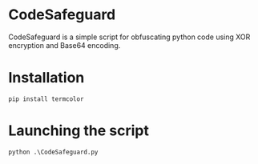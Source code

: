 # CodeSafeguard
CodeSafeguard is a simple script for obfuscating python code using XOR encryption and Base64 encoding.

# Installation
```
pip install termcolor
```

# Launching the script
```
python .\CodeSafeguard.py
```
